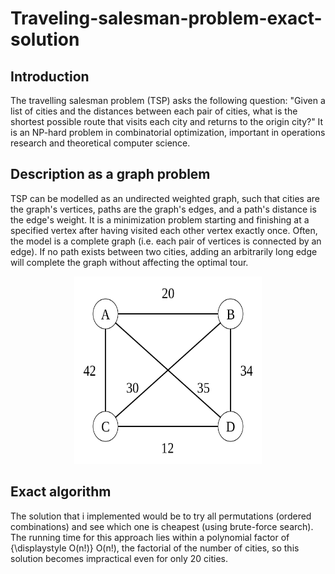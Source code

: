 # Traveling-salesman-problem-exact-solution
## Introduction 
The travelling salesman problem (TSP) asks the following question: "Given a list of cities and the distances between each pair of cities, what is the shortest possible route that visits each city and returns to the origin city?" It is an NP-hard problem in combinatorial optimization, important in operations research and theoretical computer science.

## Description as a graph problem
TSP can be modelled as an undirected weighted graph, such that cities are the graph's vertices, paths are the graph's edges, and a path's distance is the edge's weight. It is a minimization problem starting and finishing at a specified vertex after having visited each other vertex exactly once. Often, the model is a complete graph (i.e. each pair of vertices is connected by an edge). If no path exists between two cities, adding an arbitrarily long edge will complete the graph without affecting the optimal tour.

<p align="center">
<img src="1024px-Weighted_K4.svg.png" alt="alt text" width="300" height="300">
</p>

## Exact algorithm
The solution that i implemented would be to try all permutations (ordered combinations) and see which one is cheapest (using brute-force search). The running time for this approach lies within a polynomial factor of {\displaystyle O(n!)} O(n!), the factorial of the number of cities, so this solution becomes impractical even for only 20 cities.
